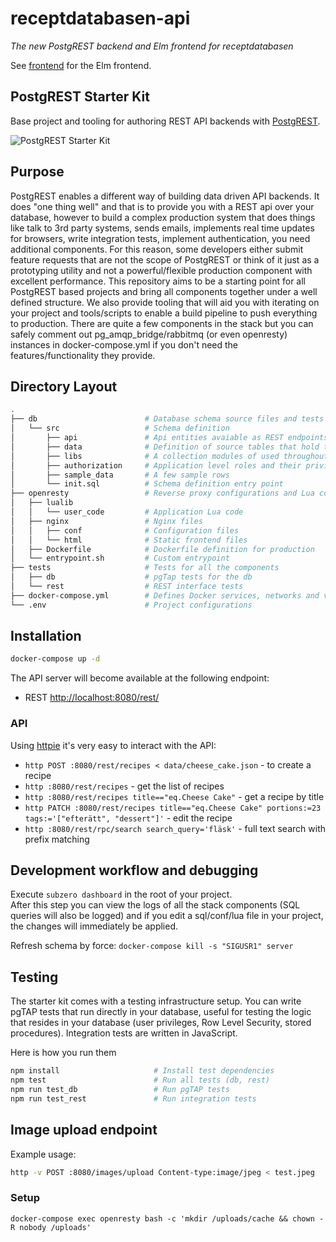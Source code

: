 # receptdatabasen-api
*The new PostgREST backend and Elm frontend for receptdatabasen*

See [frontend](./frontend/) for the Elm frontend.

## PostgREST Starter Kit

Base project and tooling for authoring REST API backends with [PostgREST](https://postgrest.com).

![PostgREST Starter Kit](https://raw.githubusercontent.com/wiki/subzerocloud/postgrest-starter-kit/images/postgrest-starter-kit.gif "PostgREST Starter Kit")


## Purpose

PostgREST enables a different way of building data driven API backends. It does "one thing well" and that is to provide you with a REST api over your database, however to build a complex production system that does things like talk to 3rd party systems, sends emails, implements real time updates for browsers, write integration tests, implement authentication, you need additional components. For this reason, some developers either submit feature requests that are not the scope of PostgREST or think of it just as a prototyping utility and not a powerful/flexible production component with excellent performance. This repository aims to be a starting point for all PostgREST based projects and bring all components together under a well defined structure. We also provide tooling that will aid you with iterating on your project and tools/scripts to enable a build pipeline to push everything to production. There are quite a few components in the stack but you can safely comment out pg_amqp_bridge/rabbitmq (or even openresty) instances in docker-compose.yml if you don't need the features/functionality they provide.


## Directory Layout

```bash
.
├── db                        # Database schema source files and tests
│   └── src                   # Schema definition
│       ├── api               # Api entities avaiable as REST endpoints
│       ├── data              # Definition of source tables that hold the data
│       ├── libs              # A collection modules of used throughout the code
│       ├── authorization     # Application level roles and their privileges
│       ├── sample_data       # A few sample rows
│       └── init.sql          # Schema definition entry point
├── openresty                 # Reverse proxy configurations and Lua code
│   ├── lualib
│   │   └── user_code         # Application Lua code
│   ├── nginx                 # Nginx files
│   │   ├── conf              # Configuration files
│   │   └── html              # Static frontend files
│   ├── Dockerfile            # Dockerfile definition for production
│   └── entrypoint.sh         # Custom entrypoint
├── tests                     # Tests for all the components
│   ├── db                    # pgTap tests for the db
│   └── rest                  # REST interface tests
├── docker-compose.yml        # Defines Docker services, networks and volumes
└── .env                      # Project configurations

```



## Installation


```bash
docker-compose up -d
```

The API server will become available at the following endpoint:

- REST [http://localhost:8080/rest/](http://localhost:8080/rest/)

### API
Using [httpie](https://httpie.org/doc) it's very easy to interact with the API:

- `http POST :8080/rest/recipes < data/cheese_cake.json` - to create a recipe
- `http :8080/rest/recipes` - get the list of recipes
- `http :8080/rest/recipes title=="eq.Cheese Cake"` - get a recipe by title
- `http PATCH :8080/rest/recipes title=="eq.Cheese Cake" portions:=23 tags:='["efterätt", "dessert"]'` - edit the recipe
- `http :8080/rest/rpc/search search_query='fläsk'` - full text search with prefix matching

## Development workflow and debugging

Execute `subzero dashboard` in the root of your project.<br />
After this step you can view the logs of all the stack components (SQL queries will also be logged) and
if you edit a sql/conf/lua file in your project, the changes will immediately be applied.

Refresh schema by force: `docker-compose kill -s "SIGUSR1" server`


## Testing

The starter kit comes with a testing infrastructure setup.
You can write pgTAP tests that run directly in your database, useful for testing the logic that resides in your database (user privileges, Row Level Security, stored procedures).
Integration tests are written in JavaScript.

Here is how you run them

```bash
npm install                     # Install test dependencies
npm test                        # Run all tests (db, rest)
npm run test_db                 # Run pgTAP tests
npm run test_rest               # Run integration tests
```

## Image upload endpoint
Example usage:

```bash
http -v POST :8080/images/upload Content-type:image/jpeg < test.jpeg

```

### Setup

```shell
docker-compose exec openresty bash -c 'mkdir /uploads/cache && chown -R nobody /uploads'
```
